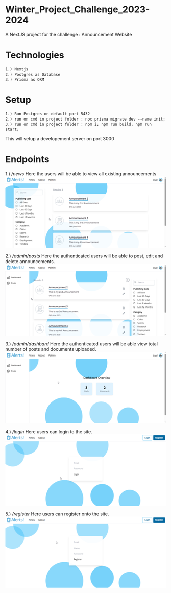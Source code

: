 # Winter_Project_Challenge_2023-2024
A NextJS project for the challenge : Announcement Website

# Technologies
```
1.) Nextjs 
2.) Postgres as Database
3.) Prisma as ORM
``` 


# Setup
```
1.) Run Postgres on default port 5432
2.) run on cmd in project folder : npx prisma migrate dev --name init; 
3.) run on cmd in project folder : npm i; npm run build; npm run start;

```

This will setup a developement server on port 3000

# Endpoints
1.) */news* 
Here the users will be able to view all existing announcements
![News Image](./public/assets/uploaded_images/news.png)

2.) */admin/posts*
Here the authenticated users will be able to post, edit and delete announcements.
![Admin Posts 1](./public/assets/uploaded_images/admin_posts.png)

3.) */admin/dashbard*
Here the authenticated users will be able view total number of posts and documents uploaded.
![Admin Dashboard 1](./public/assets/uploaded_images/admin_dashboard.png)

4.) */login*
Here users can login to the site.
![Login 1](./public/assets/uploaded_images/Login.png)

5.) */register*
Here users can register onto the site.
![Register 1](./public/assets/uploaded_images/Register.png)